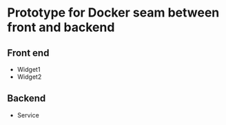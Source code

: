 # Prototype for Docker seam between front and backend

## Front end

* Widget1
* Widget2

## Backend

* Service

